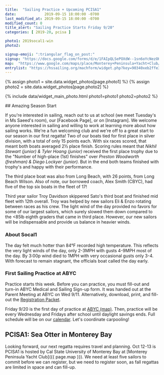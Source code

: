 ```yaml
---
title:  "Sailing Practice + Upcoming PCISA1"
date:             2019-09-15 18:00:00 -0700
last_modified_at: 2019-09-15 18:00:00 -0700
modified_count: 0
title_alert: "Sailing Practice Starts Friday 9/20"
categories: [ 2019-20, pcisa ]

photo1: 2019socal1-win
photo2:

signup-emoji: ":triangular_flag_on_post:"
signup: "https://docs.google.com/forms/d/e/1FAIpQLSePOXdW--1sn6oYcNezOHPHldTjDzAE-2wFDntbsxmvjt3scw/viewform"
map:  "https://www.google.com/maps/place/Monterey+Peninsula+Yacht+Club/@36.6020501,-121.8920127,17z/data=!3m1!4b1!4m5!3m4!1s0x808de418438faccb:0x7874f873f0a478a5!8m2!3d36.6020501!4d-121.889824"
entrylist: "https://hssailing.org/machform/widget.php?key=90340xeb2ffe3c5d"
---
```

{% assign photo1 = site.data.widget_photos[page.photo1] %}
{% assign photo2 = site.data.widget_photos[page.photo2] %}

{% include data/widget_main_photo.html photo1=photo1 photo2=photo2 %}

<div class="alert alert-info" markdown="1">
## Amazing Season Start

If you're interested in sailing, reach out to us at school (we meet Tuesday's in Ms Saeed's room), our [Facebook Page], or on [Instagram]. We welcome anyone interested in sailing and willing to work at learning more about how sailing works. We're a fun welcoming club and we're off to a great start to our season in our first regatta! Two of our boats tied for first place in silver division, with a total of only 15 points each. With six races scored, that meant both boats averaged 2½ place finish. Scoring rules meant that _Nikhil Stewart (junior) & Tyler Hoang (junior)_ received the first place trophy due to the "Number of high-place (1st) finishes" over _Preston Woodworth (freshman) & Diego Lockyer (junior)._  But in the end both teams finished with trophy's and happy with their performance.

The third place boat was also from Long Beach, with 26 points, from Long Beach Wilson. Also of note, our borrowed coach, Alex Smith (CBYC), had five of the top six boats in the fleet of 17!

Third year sailor Troy Davidson skippered Sato's third boat and finished mid fleet with 12th overall. Troy was helped by new sailors Eli & Enzo rotating between races as his crew. The light wind of the day provided no favors for some of our largest sailors, which surely slowed them down compared to the <85lb eighth graders that came in third place. However, our new sailors will be indispensable and provide us balance in heavier winds.


### About Socal1   

The day felt much hotter than 84°F recorded high temperature. This reflects the very light winds of the day, only 2-3MPH with gusts 4-9MPH most of the day. By 3:00p wind died to 1MPH with very occasional gusts only 3-4. With forecast to remain stagnant, the officials boat called the day early.

</div>

### First Sailing Practice at ABYC

Practice starts this week. Before you can practice, you must fill-out and turn-in ABYC Medical and Sailing Sign-up form. It was handed out at the Parent Meeting at ABYC on Wed 9/11. Alternatively, download, print, and fill-out the [Registration Packet][Register].

Friday 9/20 is the first day of practice at [ABYC (map)][ABYC]. Then, practice will be every Wednesday and Fridays after school until daylight savings ends. Full schedule will be on our [calendar](/calendar/). Let's coordinate carpooling!


## PCISA1: Sea Otter in Monterey Bay

<!--more-->
Looking forward, our next regatta requires travel and planning. Oct 12-13 is PCISA1 is hosted by Cal State University of Monterey Bay at [Monterey Peninsula Yacht Club]({{ page.map }}). We need at least five sailors to commit before we can register, but we need to register soon, as fall regattas are limited in space and can fill-up.




[//]: # (Comment: Links)

[Register]: https://drive.google.com/file/d/0B1BmCT4HlfrzRUtHcjgxelN4OWRjbTZtX2lfcHl3WnhDdWFJ/view?usp=sharing "ABYC Registration Packet"
[ABYC]:    https://www.google.com/maps/place/ABYC/@33.7608805,-118.1394092,15z/data=!4m5!3m4!1s0x0:0xd5ac006f662647e9!8m2!3d33.7459493!4d-118.1167817  "Alamitos Bay Yacht Club"
